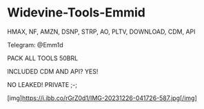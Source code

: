 # Widevine-Tools-Emmid

HMAX, NF, AMZN, DSNP, STRP, AO, PLTV, DOWNLOAD, CDM, API

Telegram: @Emm1d

PACK ALL TOOLS 50BRL

INCLUDED CDM AND API? YES! 

NO LEAKED! PRIVATE ;-;

[img]https://i.ibb.co/rGrZ0d1/IMG-20231226-041726-587.jpg[/img]
